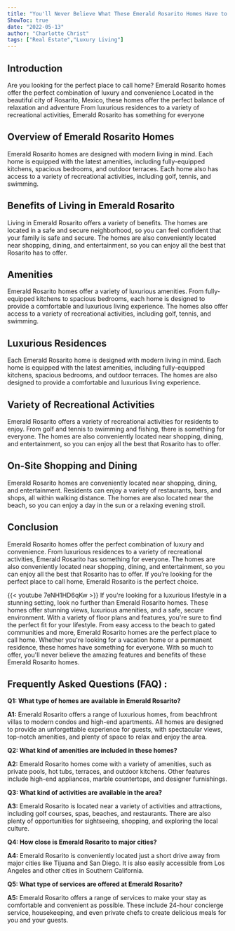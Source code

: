 ```yaml
---
title: "You'll Never Believe What These Emerald Rosarito Homes Have to Offer!"
ShowToc: true 
date: "2022-05-13"
author: "Charlotte Christ" 
tags: ["Real Estate","Luxury Living"]
---
```

## Introduction

Are you looking for the perfect place to call home? Emerald Rosarito homes offer the perfect combination of luxury and convenience Located in the beautiful city of Rosarito, Mexico, these homes offer the perfect balance of relaxation and adventure From luxurious residences to a variety of recreational activities, Emerald Rosarito has something for everyone

## Overview of Emerald Rosarito Homes

Emerald Rosarito homes are designed with modern living in mind. Each home is equipped with the latest amenities, including fully-equipped kitchens, spacious bedrooms, and outdoor terraces. Each home also has access to a variety of recreational activities, including golf, tennis, and swimming.

## Benefits of Living in Emerald Rosarito

Living in Emerald Rosarito offers a variety of benefits. The homes are located in a safe and secure neighborhood, so you can feel confident that your family is safe and secure. The homes are also conveniently located near shopping, dining, and entertainment, so you can enjoy all the best that Rosarito has to offer.

## Amenities

Emerald Rosarito homes offer a variety of luxurious amenities. From fully-equipped kitchens to spacious bedrooms, each home is designed to provide a comfortable and luxurious living experience. The homes also offer access to a variety of recreational activities, including golf, tennis, and swimming.

## Luxurious Residences

Each Emerald Rosarito home is designed with modern living in mind. Each home is equipped with the latest amenities, including fully-equipped kitchens, spacious bedrooms, and outdoor terraces. The homes are also designed to provide a comfortable and luxurious living experience.

## Variety of Recreational Activities

Emerald Rosarito offers a variety of recreational activities for residents to enjoy. From golf and tennis to swimming and fishing, there is something for everyone. The homes are also conveniently located near shopping, dining, and entertainment, so you can enjoy all the best that Rosarito has to offer.

## On-Site Shopping and Dining

Emerald Rosarito homes are conveniently located near shopping, dining, and entertainment. Residents can enjoy a variety of restaurants, bars, and shops, all within walking distance. The homes are also located near the beach, so you can enjoy a day in the sun or a relaxing evening stroll.

## Conclusion

Emerald Rosarito homes offer the perfect combination of luxury and convenience. From luxurious residences to a variety of recreational activities, Emerald Rosarito has something for everyone. The homes are also conveniently located near shopping, dining, and entertainment, so you can enjoy all the best that Rosarito has to offer. If you’re looking for the perfect place to call home, Emerald Rosarito is the perfect choice.

{{< youtube 7eNH1HD6qKw >}} 
If you're looking for a luxurious lifestyle in a stunning setting, look no further than Emerald Rosarito homes. These homes offer stunning views, luxurious amenities, and a safe, secure environment. With a variety of floor plans and features, you're sure to find the perfect fit for your lifestyle. From easy access to the beach to gated communities and more, Emerald Rosarito homes are the perfect place to call home. Whether you're looking for a vacation home or a permanent residence, these homes have something for everyone. With so much to offer, you'll never believe the amazing features and benefits of these Emerald Rosarito homes.

## Frequently Asked Questions (FAQ) :
**Q1: What type of homes are available in Emerald Rosarito?**

**A1:** Emerald Rosarito offers a range of luxurious homes, from beachfront villas to modern condos and high-end apartments. All homes are designed to provide an unforgettable experience for guests, with spectacular views, top-notch amenities, and plenty of space to relax and enjoy the area.

**Q2: What kind of amenities are included in these homes?**

**A2:** Emerald Rosarito homes come with a variety of amenities, such as private pools, hot tubs, terraces, and outdoor kitchens. Other features include high-end appliances, marble countertops, and designer furnishings.

**Q3: What kind of activities are available in the area?**

**A3:** Emerald Rosarito is located near a variety of activities and attractions, including golf courses, spas, beaches, and restaurants. There are also plenty of opportunities for sightseeing, shopping, and exploring the local culture.

**Q4: How close is Emerald Rosarito to major cities?**

**A4:** Emerald Rosarito is conveniently located just a short drive away from major cities like Tijuana and San Diego. It is also easily accessible from Los Angeles and other cities in Southern California.

**Q5: What type of services are offered at Emerald Rosarito?**

**A5:** Emerald Rosarito offers a range of services to make your stay as comfortable and convenient as possible. These include 24-hour concierge service, housekeeping, and even private chefs to create delicious meals for you and your guests.



